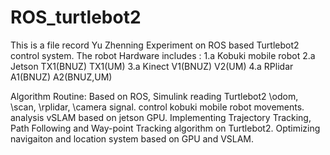 # ROS_turtlebot2
This is a file record Yu Zhenning Experiment on ROS based Turtlebot2 control system.
The robot Hardware includes : 
1.a Kobuki mobile robot
2.a Jetson TX1(BNUZ) TX1(UM)
3.a Kinect V1(BNUZ) V2(UM)
4.a RPlidar A1(BNUZ) A2(BNUZ,UM)

Algorithm Routine:
Based on ROS, Simulink reading Turtlebot2 \odom, \scan, \rplidar, \camera signal.
control kobuki mobile robot movements.
analysis vSLAM based on jetson GPU.
Implementing Trajectory Tracking, Path Following and Way-point Tracking algorithm on Turtlebot2.
Optimizing navigaiton and location system based on GPU and VSLAM.
